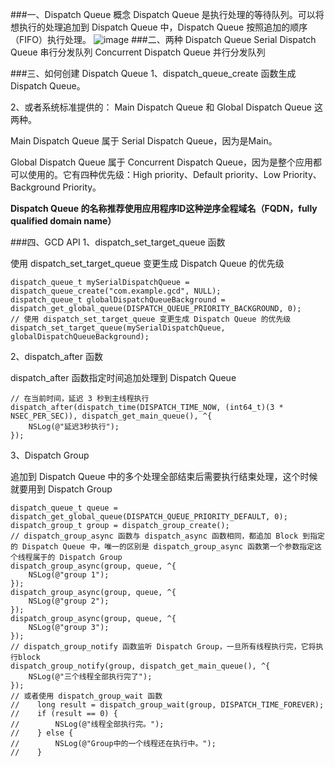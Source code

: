 ###一、Dispatch Queue 概念
Dispatch Queue 是执行处理的等待队列。可以将想执行的处理追加到 Dispatch Queue 中，Dispatch Queue 按照追加的顺序（FIFO）执行处理。
![image](https://github.com/ShengQiangLiu/iOS-MultiThread/blob/master/psb.jpg)
###二、两种 Dispatch Queue 
Serial Dispatch Queue 串行分发队列
Concurrent Dispatch Queue 并行分发队列

###三、如何创建 Dispatch Queue
1、dispatch_queue_create 函数生成 Dispatch Queue。

2、或者系统标准提供的：
Main Dispatch Queue 和 Global Dispatch Queue 这两种。

Main Dispatch Queue 属于 Serial Dispatch Queue，因为是Main。

Global Dispatch Queue 属于 Concurrent Dispatch Queue，因为是整个应用都可以使用的。它有四种优先级：High priority、Default priority、Low Priority、Background Priority。

**Dispatch Queue 的名称推荐使用应用程序ID这种逆序全程域名（FQDN，fully qualified domain name）**

###四、GCD API
1、dispatch_set_target_queue 函数

使用 dispatch_set_target_queue 变更生成 Dispatch Queue 的优先级

    dispatch_queue_t mySerialDispatchQueue = dispatch_queue_create("com.example.gcd", NULL);
    dispatch_queue_t globalDispatchQueueBackground = dispatch_get_global_queue(DISPATCH_QUEUE_PRIORITY_BACKGROUND, 0);
    // 使用 dispatch_set_target_queue 变更生成 Dispatch Queue 的优先级
    dispatch_set_target_queue(mySerialDispatchQueue, globalDispatchQueueBackground);

2、dispatch_after 函数

dispatch_after 函数指定时间追加处理到 Dispatch Queue

    // 在当前时间，延迟 3 秒到主线程执行
    dispatch_after(dispatch_time(DISPATCH_TIME_NOW, (int64_t)(3 * NSEC_PER_SEC)), dispatch_get_main_queue(), ^{
        NSLog(@"延迟3秒执行");
    });
3、Dispatch Group 

追加到 Dispatch Queue 中的多个处理全部结束后需要执行结束处理，这个时候就要用到 Dispatch Group

    dispatch_queue_t queue = dispatch_get_global_queue(DISPATCH_QUEUE_PRIORITY_DEFAULT, 0);
    dispatch_group_t group = dispatch_group_create();
    // dispatch_group_async 函数与 dispatch_async 函数相同，都追加 Block 到指定的 Dispatch Queue 中，唯一的区别是 dispatch_group_async 函数第一个参数指定这个线程属于的 Dispatch Group
    dispatch_group_async(group, queue, ^{
        NSLog(@"group 1");
    });
    dispatch_group_async(group, queue, ^{
        NSLog(@"group 2");
    });
    dispatch_group_async(group, queue, ^{
        NSLog(@"group 3");
    });
    // dispatch_group_notify 函数监听 Dispatch Group，一旦所有线程执行完，它将执行block
    dispatch_group_notify(group, dispatch_get_main_queue(), ^{
        NSLog(@"三个线程全部执行完了");
    });
    // 或者使用 dispatch_group_wait 函数
	//    long result = dispatch_group_wait(group, DISPATCH_TIME_FOREVER);
	//    if (result == 0) {
	//        NSLog(@"线程全部执行完。");
	//    } else {
	//        NSLog(@"Group中的一个线程还在执行中。");
	//    }


